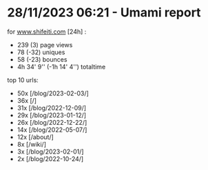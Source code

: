 # 28/11/2023 06:21 - Umami report
for www.shifeiti.com [24h] :

 - 239 (3) page views
 - 78 (-32) uniques
 - 58 (-23) bounces
 - 4h 34' 9'' (-1h 14' 4'') totaltime


top 10 urls:
 - 50x [/blog/2023-02-03/]
 - 36x [/]
 - 31x [/blog/2022-12-09/]
 - 29x [/blog/2023-01-12/]
 - 26x [/blog/2022-12-22/]
 - 14x [/blog/2022-05-07/]
 - 12x [/about/]
 - 8x [/wiki/]
 - 3x [/blog/2023-02-01/]
 - 2x [/blog/2022-10-24/]


